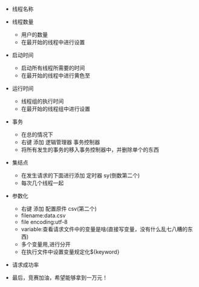- 线程名称
- 线程数量

  - 用户的数量
  - 在最开始的线程中进行设置

- 启动时间

  - 启动所有线程所需要的时间
  - 在最开始的线程中进行黄色至

- 运行时间

  - 线程组的执行时间
  - 在最开始的线程组中进行设置

- 事务

  - 在总的情况下
  - 右键 添加 逻辑管理器 事务控制器
  - 将所有发生的事务的移入事务控制器中，并删除单个的东西

- 集结点

  - 在发生请求的下面进行添加 定时器 sy(倒数第二个)
  - 每次几个线程一起

- 参数化

  - 右键 添加 配置原件 csv(第二个)
  - filename:data.csv
  - file encoding:utf-8
  - variable:查看请求文件中的变量是啥(直接写变量，没有什么乱七八糟的东西)
  - 多个变量用,进行分开
  - 在执行文件中设置变量规定化${keyword}

- 请求成功率

- 最后，竞赛加油，希望能够拿到一万元！
